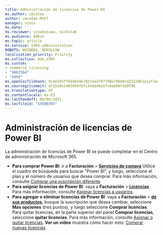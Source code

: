 ```yaml
---
title: Administración de licencias de Power BI
ms.author: cmcatee
author: cmcatee-MSFT
manager: scotv
ms.date: ''
ms.reviewer: sinakassaw, nicholak
ms.audience: Admin
ms.topic: article
ms.service: o365-administration
ROBOTS: NOINDEX, NOFOLLOW
localization_priority: Priority
ms.collection: Adm_O365
ms.custom:
- commerce_licensing
- "9002564"
- "4969"
ms.openlocfilehash: 9cde345ff84d6d4e78214a4707700e796b0cd23228b1e1af2ee315ffd88b4fc6
ms.sourcegitcommit: d71b18e1403859fbfc45ddd9a57c8ab68f4d9f96
ms.translationtype: HT
ms.contentlocale: es-ES
ms.lasthandoff: 08/06/2021
ms.locfileid: "54500393"
---
```

# <a name="power-bi-license-management"></a>Administración de licencias de Power BI

La administración de licencias de Power BI se puede completar en el Centro de administración de Microsoft 365.

- **Para comprar Power BI**: ir a **Facturación** \> **[ Servicios de compra](https://go.microsoft.com/fwlink/p/?linkid=868433)** Utilice el cuadro de búsqueda para buscar "Power BI", y luego, seleccione el plan y el número de usuarios que desea comprar. Para más información, consulte [Comprar una suscripción diferente](/microsoft-365/commerce/try-or-buy-microsoft-365#buy-a-different-subscription)
- **Para asignar licencias de Power BI**: vaya a **Facturación** > **[Licencias](https://go.microsoft.com/fwlink/p/?linkid=842264)**. Para más información, consulte [Asignar licencias a usuarios](/microsoft-365/admin/manage/assign-licenses-to-users).
- **Para agregar o eliminar licencias de Power BI**: vaya a **Facturación** > **[ de sus productos](https://go.microsoft.com/fwlink/p/?linkid=842054)**, busque la suscripción que desea cambiar, seleccione **Más opciones** (tres puntos), y luego seleccione **Comprar licencias**. Para quitar licencias, en la parte superior del panel **Comprar licencias**, seleccione **quitar licencias**. Para más información, consulte [Asignar o quitar licencias](/microsoft-365/commerce/licenses/buy-licenses).
**Ver un vídeo** muestra cómo hacer esto: [Comprar nuevas licencias](https://go.microsoft.com/fwlink/p/?linkid=2154857)